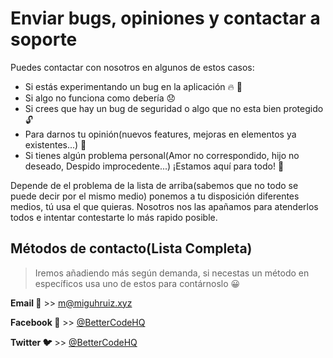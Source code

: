 # Enviar bugs, opiniones y contactar a soporte

Puedes contactar con nosotros en algunos de estos casos:

* Si estás experimentando un bug en la aplicación :fire: :running:
* Si algo no funciona como debería :disappointed:
* Si crees que hay un bug de seguridad o algo que no esta bien protegido :unlock:
* Para darnos tu opinión(nuevos features, mejoras en elementos ya existentes...) :raised_hands:
* Si tienes algún problema personal(Amor no correspondido, hijo no deseado, Despido improcedente...) ¡Estamos aquí para todo! :shit:

Depende de el problema de la lista de arriba(sabemos que no todo se puede decir por el mismo medio) ponemos a tu disposición diferentes medios, tú usa el que quieras. Nosotros nos las apañamos para atenderlos todos e intentar contestarte lo más rapido posible.

## Métodos de contacto(Lista Completa)

> Iremos añadiendo más según demanda, si necestas un método en específicos usa uno de estos para contárnoslo :grinning:

**Email :email:** >> [m@miguhruiz.xyz](mailto:m@miguhruiz.xyz)

**Facebook :two_men_holding_hands:** >> [@BetterCodeHQ](https://facebook.com/BetterCodeHQ)

**Twitter :bird:** >> [@BetterCodeHQ](https://twitter.com/BetterCodeHQ)
